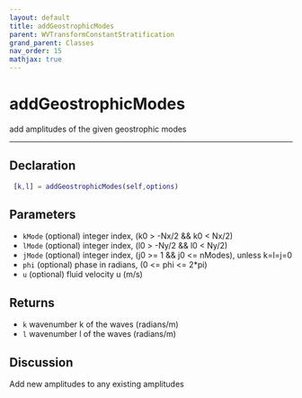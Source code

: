 ```yaml
---
layout: default
title: addGeostrophicModes
parent: WVTransformConstantStratification
grand_parent: Classes
nav_order: 15
mathjax: true
---
```


#  addGeostrophicModes

add amplitudes of the given geostrophic modes


---

## Declaration
```matlab
 [k,l] = addGeostrophicModes(self,options)
```
## Parameters
+ `kMode`  (optional) integer index, (k0 > -Nx/2 && k0 < Nx/2)
+ `lMode`  (optional) integer index, (l0 > -Ny/2 && l0 < Ny/2)
+ `jMode`  (optional) integer index, (j0 >= 1 && j0 <= nModes), unless k=l=j=0
+ `phi`  (optional) phase in radians, (0 <= phi <= 2*pi)
+ `u`  (optional) fluid velocity u (m/s)

## Returns
+ `k`  wavenumber k of the waves (radians/m)
+ `l`  wavenumber l of the waves (radians/m)

## Discussion

  Add new amplitudes to any existing amplitudes
 
                  
